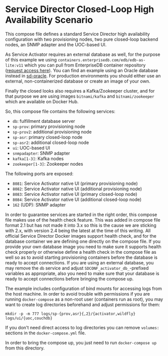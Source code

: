 # Service Director Closed-Loop High Availability Scenario

This compose file defines a standard Service Director high availability configuration with two provisioning nodes, two pure closed-loop backend nodes, an SNMP adapter and the UOC-based UI.

As Service Activator requires an external database as well, for the purpose of this example we using `containers.enterprisedb.com/edb/edb-as-lite:v11` which you can pull from EnterpriseDB container repository ([request access here](https://www.enterprisedb.com/repository-access-request?destination=node/1255704&resource=1255704&ma_formid=2098)). You can find an example using an Oracle database instead in [sd-oracle](../sd-oracle). For production environments you should either use an external, non-containerized database or create an image of your own.

Finally the closed looks also requires a Kafka/Zookeeper cluster, and for that purpose we are using images `bitnami/kafka` and `bitnami/zookeeper` which are available on Docker Hub.

So, this compose file contains the following services:

- `db`: fulfillment database server
- `sp-prov`: primary provisioning node
- `sp-prov2`: additional provisioning node
- `sp-asr`: primary closed-loop node
- `sp-asr2`: additional closed-loop node
- `ui`: UOC-based UI
- `snmpadapter`: SNMP adapter
- `kafka[1-3]`: Kafka nodes
- `zookeeper[1-3]`: Zookeeper nodes

The following ports are exposed:

- `8081`: Service Activator native UI (primary provisioning node)
- `8082`: Service Activator native UI (additional provisioning node)
- `8083`: Service Activator native UI (primary closed-loop node)
- `8084`: Service Activator native UI (additional closed-loop node)
- `162` (UDP): SNMP adapter

In order to guarantee services are started in the right order, this compose file makes use of the health check feature. This was added in compose file format 2.1 but has not made it into 3.x so this is the cause we are sticking with 2.x, with version 2.4 being the latest at the time of this writing. All official Service Director Docker images support health check, and for the database container we are defining one directly on the compose file. If you provide your own database image you need to make sure it supports health check properly or otherwise define a health check in the compose file as well so as to avoid starting provisioning containers before the database is ready to accept connections. If you are using an external database, you may remove the `db` service and adjust `SDCONF_activator_db_`-prefixed variables as appropriate, also you need to make sure that your database is ready to accept connections before bringing the compose up.

The example includes configuration of bind mounts for accessing logs from the host machine. In order to avoid trouble with permissions if you are running `docker-compose` as a non-root user (containers run as root), you may want to create log directories beforehand and adjust permissions for them:

    mkdir -p -m 777 logs/sp-{prov,asr}{,2}/{activator,wildfly} logs/ui/{uoc,couchdb}

If you don't need direct access to log directories you can remove `volumes:` sections in the `docker-compose.yml` file.

In order to bring the compose up, you just need to run `docker-compose up` from this directory.
